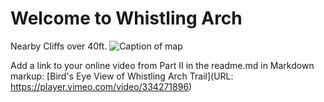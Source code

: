 <!-- Heading 1 -->
# Welcome to Whistling Arch

<!-- First paragraph -->
Nearby Cliffs over 40ft.
![Caption of map](map.jpg)

<!-- Heading 2 -->
Add a link to your online video from Part II in the readme.md in Markdown markup: [Bird's Eye View of Whistling Arch Trail](URL: https://player.vimeo.com/video/334271896)
